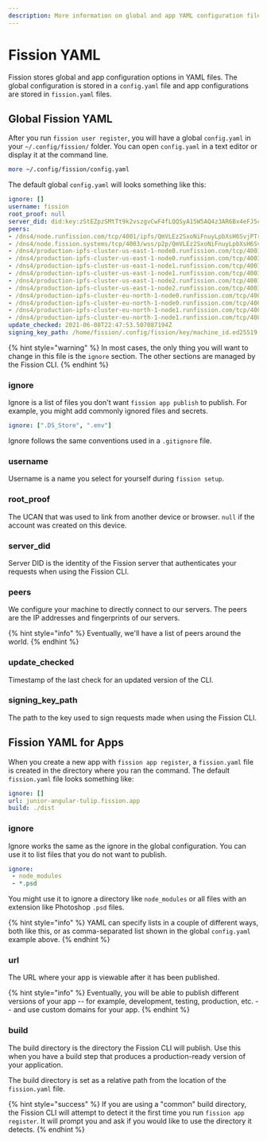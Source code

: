 ```yaml
---
description: More information on global and app YAML configuration files.
---
```


# Fission YAML

Fission stores global and app configuration options in YAML files. The global configuration is stored in a `config.yaml` file and app configurations are stored in `fission.yaml` files.

## Global Fission YAML

After you run `fission user register`, you will have a global `config.yaml` in your `~/.config/fission/` folder. You can open `config.yaml` in a text editor or display it at the command line.

```bash
more ~/.config/fission/config.yaml
```

The default global `config.yaml` will looks something like this:

```yaml
ignore: []
username: fission
root_proof: null
server_did: did:key:zStEZpzSMtTt9k2vszgvCwF4fLQQSyA15W5AQ4z3AR6Bx4eFJ5crJFbuGxKmbma4
peers:
- /dns4/node.runfission.com/tcp/4001/ipfs/QmVLEz2SxoNiFnuyLpbXsH6SvjPTrHNMU88vCQZyhgBzgw
- /dns4/node.fission.systems/tcp/4003/wss/p2p/QmVLEz2SxoNiFnuyLpbXsH6SvjPTrHNMU88vCQZyhgBzgw
- /dns4/production-ipfs-cluster-us-east-1-node0.runfission.com/tcp/4001/p2p/12D3KooWFSAbpiAeKHnVyqMqrdvAtu8C3veePHi36bZGNM2qv42q
- /dns4/production-ipfs-cluster-us-east-1-node0.runfission.com/tcp/4003/wss/p2p/12D3KooWFSAbpiAeKHnVyqMqrdvAtu8C3veePHi36bZGNM2qv42q
- /dns4/production-ipfs-cluster-us-east-1-node1.runfission.com/tcp/4001/p2p/12D3KooWNntMEXRUa2dNgkQsVgzao6zGSYxm1oAs83YtRy6uBuxv
- /dns4/production-ipfs-cluster-us-east-1-node1.runfission.com/tcp/4003/wss/p2p/12D3KooWNntMEXRUa2dNgkQsVgzao6zGSYxm1oAs83YtRy6uBuxv
- /dns4/production-ipfs-cluster-us-east-1-node2.runfission.com/tcp/4001/p2p/12D3KooWQ2hL9NschcJ1Suqa1TybJc2ZaacqoQMBT3ziFC7Ye2BZ
- /dns4/production-ipfs-cluster-us-east-1-node2.runfission.com/tcp/4003/wss/p2p/12D3KooWQ2hL9NschcJ1Suqa1TybJc2ZaacqoQMBT3ziFC7Ye2BZ
- /dns4/production-ipfs-cluster-eu-north-1-node0.runfission.com/tcp/4001/p2p/12D3KooWDTUTdVJfW7Rwb6kKhceEwevTatPXnavPwkfZp2A6r1Fn
- /dns4/production-ipfs-cluster-eu-north-1-node0.runfission.com/tcp/4003/wss/p2p/12D3KooWDTUTdVJfW7Rwb6kKhceEwevTatPXnavPwkfZp2A6r1Fn
- /dns4/production-ipfs-cluster-eu-north-1-node1.runfission.com/tcp/4001/p2p/12D3KooWRwbRrSN2cPAKz4yt1vxBFdh53CpgWjSFK5hZPkzHHz5h
- /dns4/production-ipfs-cluster-eu-north-1-node1.runfission.com/tcp/4003/wss/p2p/12D3KooWRwbRrSN2cPAKz4yt1vxBFdh53CpgWjSFK5hZPkzHHz5h
update_checked: 2021-06-08T22:47:53.507087194Z
signing_key_path: /home/fission/.config/fission/key/machine_id.ed25519
```

{% hint style="warning" %}
In most cases, the only thing you will want to change in this file is the `ignore` section. The other sections are managed by the Fission CLI.
{% endhint %}

### ignore

Ignore is a list of files you don't want `fission app publish` to publish. For example, you might add commonly ignored files and secrets.

```yaml
ignore: [".DS_Store", ".env"]
```

Ignore follows the same conventions used in a `.gitignore` file.

### username

Username is a name you select for yourself during `fission setup`.

### root\_proof

The UCAN that was used to link from another device or browser. `null` if the account was created on this device.

### server\_did

Server DID is the identity of the Fission server that authenticates your requests when using the Fission CLI.

### peers

We configure your machine to directly connect to our servers. The peers are the IP addresses and fingerprints of our servers.

{% hint style="info" %}
Eventually, we'll have a list of peers around the world.
{% endhint %}

### update\_checked

Timestamp of the last check for an updated version of the CLI.

### signing\_key\_path

The path to the key used to sign requests made when using the Fission CLI.

## Fission YAML for Apps

When you create a new app with `fission app register`, a `fission.yaml` file is created in the directory where you ran the command. The default `fission.yaml` file looks something like:

```yaml
ignore: []
url: junior-angular-tulip.fission.app
build: ./dist
```

### ignore

Ignore works the same as the ignore in the global configuration. You can use it to list files that you do not want to publish.

```yaml
ignore:
 - node_modules
 - *.psd
```

You might use it to ignore a directory like `node_modules` or all files with an extension like Photoshop `.psd` files.

{% hint style="info" %}
YAML can specify lists in a couple of different ways, both like this, or as comma-separated list shown in the global `config.yaml` example above.
{% endhint %}

### url

The URL where your app is viewable after it has been published.

{% hint style="info" %}
Eventually, you will be able to publish different versions of your app -- for example, development, testing, production, etc. -- and use custom domains for your app.
{% endhint %}

### build

The build directory is the directory the Fission CLI will publish. Use this when you have a build step that produces a production-ready version of your application.

The build directory is set as a relative path from the location of the `fission.yaml` file.

{% hint style="success" %}
If you are using a "common" build directory, the Fission CLI will attempt to detect it the first time you run `fission app register`. It will prompt you and ask if you would like to use the directory it detects.
{% endhint %}

